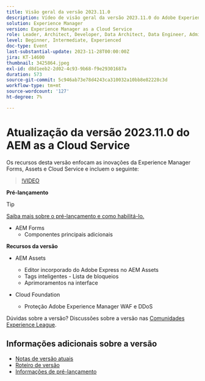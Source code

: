 ```yaml
---
title: Visão geral da versão 2023.11.0
description: Vídeo de visão geral da versão 2023.11.0 do Adobe Experience Manager as a Cloud Service, os recursos desta versão se concentram no Experience Manager Forms, Assets e Cloud Service
solution: Experience Manager
version: Experience Manager as a Cloud Service
role: Leader, Architect, Developer, Data Architect, Data Engineer, Admin, User
level: Beginner, Intermediate, Experienced
doc-type: Event
last-substantial-update: 2023-11-28T00:00:00Z
jira: KT-14600
thumbnail: 3425864.jpeg
exl-id: d8d1eeb2-2d02-4c93-9b68-f9e29301687a
duration: 573
source-git-commit: 5c946ab73e78d4243ca310032a10bb8e82228c3d
workflow-type: tm+mt
source-wordcount: '127'
ht-degree: 7%

---
```


# Atualização da versão 2023.11.0 do AEM as a Cloud Service

Os recursos desta versão enfocam as inovações da Experience Manager Forms, Assets e Cloud Service e incluem o seguinte:

>[!VIDEO](https://video.tv.adobe.com/v/3425864/?learn=on)

**Pré-lançamento**

>[!TIP]
>
>[Saiba mais sobre o pré-lançamento e como habilitá-lo.](https://experienceleague.adobe.com/docs/experience-manager-cloud-service/content/release-notes/prerelease.html?lang=pt-BR)

* AEM Forms
   * Componentes principais adicionais

**Recursos da versão**

* AEM Assets
   * Editor incorporado do Adobe Express no AEM Assets
   * Tags inteligentes - Lista de bloqueios
   * Aprimoramentos na interface

* Cloud Foundation
   * Proteção Adobe Experience Manager WAF e DDoS

Dúvidas sobre a versão?  Discussões sobre a versão nas [Comunidades Experience League](https://adobe.ly/3uBHk1D).

## Informações adicionais sobre a versão

* [Notas de versão atuais](https://experienceleague.adobe.com/docs/experience-manager-cloud-service/content/release-notes/home.html?lang=pt-BR)
* [Roteiro de versão](https://experienceleague.adobe.com/docs/experience-manager-release-information/aem-release-updates/update-releases-roadmap.html?lang=pt-BR)
* [Informações de pré-lançamento](https://experienceleague.adobe.com/docs/experience-manager-cloud-service/content/release-notes/prerelease.html?lang=pt-BR)
